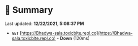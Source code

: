 # 📖 Summary
Last updated: **12/22/2021, 5:08:37 PM**

- `GET` [https://Bhadwa-sala.toxicblte.repl.co](https://Bhadwa-sala.toxicblte.repl.co) - **Down** (120ms)
